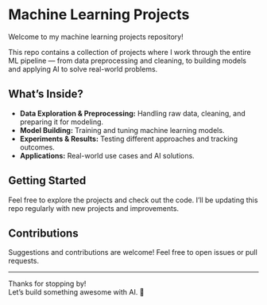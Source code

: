 # Machine Learning Projects

Welcome to my machine learning projects repository!  

This repo contains a collection of projects where I work through the entire ML pipeline — from data preprocessing and cleaning, to building models and applying AI to solve real-world problems.

## What’s Inside?

- **Data Exploration & Preprocessing:** Handling raw data, cleaning, and preparing it for modeling.
- **Model Building:** Training and tuning machine learning models.
- **Experiments & Results:** Testing different approaches and tracking outcomes.
- **Applications:** Real-world use cases and AI solutions.

## Getting Started

Feel free to explore the projects and check out the code. I’ll be updating this repo regularly with new projects and improvements.

## Contributions

Suggestions and contributions are welcome! Feel free to open issues or pull requests.

---

Thanks for stopping by!  
Let’s build something awesome with AI. 🚀
